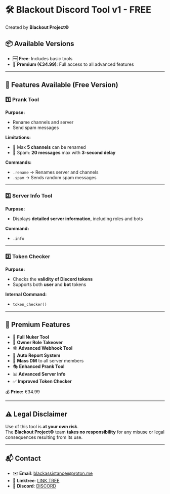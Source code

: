 # 🛠️ Blackout Discord Tool v1 - FREE

Created by **Blackout Project©**

## 📦 Available Versions
- 🆓 **Free**: Includes basic tools
- 💎 **Premium (€34.99)**: Full access to all advanced features

---

## 🔧 Features Available (Free Version)

### 1️⃣ Prank Tool

**Purpose:**
- Rename channels and server
- Send spam messages

**Limitations:**
- 🔹 Max **5 channels** can be renamed
- 🔹 Spam: **20 messages** max with **3-second delay**

**Commands:**
- `.rename` → Renames server and channels
- `.spam` → Sends random spam messages

---

### 2️⃣ Server Info Tool

**Purpose:**
- Displays **detailed server information**, including roles and bots

**Command:**
- `.info`

---

### 3️⃣ Token Checker

**Purpose:**
- Checks the **validity of Discord tokens**
- Supports both **user** and **bot** tokens

**Internal Command:**
- `token_checker()`

---

## 💎 Premium Features

- 🧨 **Full Nuker Tool**
- 👑 **Owner Role Takeover**
- 🕸️ **Advanced Webhook Tool**
- 🚨 **Auto Report System**
- 📩 **Mass DM** to all server members
- 🎭 **Enhanced Prank Tool**
- 📊 **Advanced Server Info**
- ✅ **Improved Token Checker**

💰 **Price:** €34.99

---

## ⚠️ Legal Disclaimer

Use of this tool is **at your own risk**.  
The **Blackout Project©** team **takes no responsibility** for any misuse or legal consequences resulting from its use.

---

## 📬 Contact

- ✉️ **Email**: blackassistance@proton.me  
- 🔗 **Linktree**: [LINK TREE](https://linktr.ee/blackoutproj)  
- 💬 **Discord**: [DISCORD](https://discord.gg/k5p2wMad4J)
